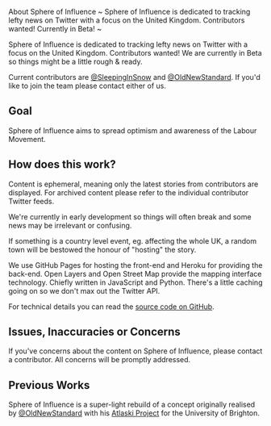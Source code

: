 About Sphere of Influence
~
Sphere of Influence is dedicated to tracking lefty news on Twitter with a focus on the United Kingdom. 
Contributors wanted! Currently in Beta!
~

Sphere of Influence is dedicated to tracking lefty news on Twitter with a focus on the United Kingdom. 
Contributors wanted! We are currently in Beta so things might be a little rough & ready.

Current contributors are [@SleepingInSnow](//twitter.com/SleepingInSnow) and [@OldNewStandard](//twitter.com/OldNewStandard). If you'd like to join the team please contact either of us.

## Goal

Sphere of Influence aims to spread optimism and awareness of the Labour Movement.

## How does this work?

Content is ephemeral, meaning only the latest stories from contributors are displayed. For archived content please 
refer to the individual contributor Twitter feeds.

We're currently in early development so things will often break and some news may be irrelevant or confusing.

If something is a country level event, eg. affecting the whole UK, a random town will be bestowed the honour of "hosting" the story.

We use GitHub Pages for hosting the front-end and Heroku for providing the back-end. Open Layers and Open Street Map provide the mapping interface technology. Chiefly written in JavaScript and Python. There's a little caching going on so we don't max out the Twitter API.

For technical details you can read the [source code on GitHub](https://github.com/sphere-of-influence/sphere-of-influence).

## Issues, Inaccuracies or Concerns 
If you've concerns about the content on Sphere of Influence, please contact a contributor. All concerns will be promptly addressed.

## Previous Works

Sphere of Influence is a super-light rebuild of a concept originally realised by [@OldNewStandard](//twitter.com/OldNewStandard) with his [Atlaski Project](https://folio.brighton.ac.uk/user/eric-daddio/atlaski-stories-mapped) for the University of Brighton.